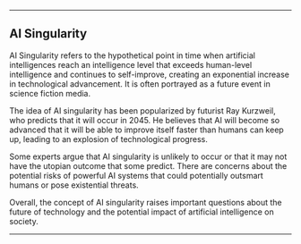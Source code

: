 
---

## AI Singularity
AI Singularity refers to the hypothetical point in time when artificial intelligences reach an intelligence level that exceeds human-level intelligence and continues to self-improve, creating an exponential increase in technological advancement. It is often portrayed as a future event in science fiction media.

The idea of AI singularity has been popularized by futurist Ray Kurzweil, who predicts that it will occur in 2045. He believes that AI will become so advanced that it will be able to improve itself faster than humans can keep up, leading to an explosion of technological progress.

Some experts argue that AI singularity is unlikely to occur or that it may not have the utopian outcome that some predict. There are concerns about the potential risks of powerful AI systems that could potentially outsmart humans or pose existential threats.

Overall, the concept of AI singularity raises important questions about the future of technology and the potential impact of artificial intelligence on society.

---
